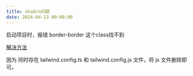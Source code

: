 ```yaml
---
title: shadcn问题
date: 2024-04-13 00:08:00
---
```

启动项目时，报错 border-border 这个class找不到

[解决方法](https://github.com/shadcn-ui/ui/issues/214#issuecomment-1784191368) 

因为 同时存在 tailwind.config.ts 和 tailwind.config.js 文件，将 js 文件删除即可。